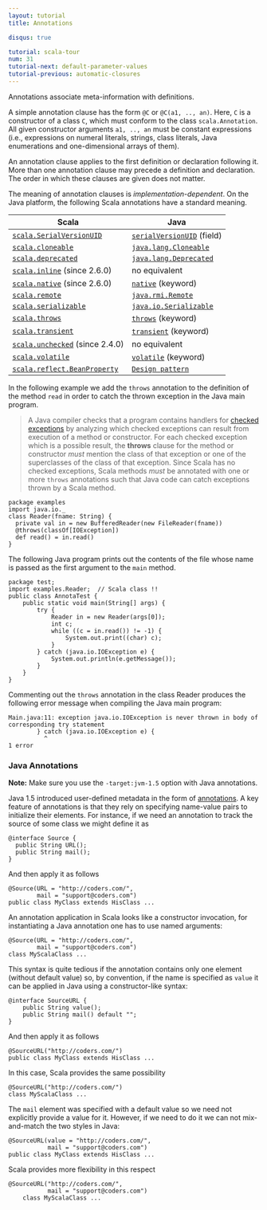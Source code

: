 ```yaml
---
layout: tutorial
title: Annotations

disqus: true

tutorial: scala-tour
num: 31
tutorial-next: default-parameter-values
tutorial-previous: automatic-closures
---
```


Annotations associate meta-information with definitions.

A simple annotation clause has the form `@C` or `@C(a1, .., an)`. Here, `C` is a constructor of a class `C`, which must conform to the class `scala.Annotation`. All given constructor arguments `a1, .., an` must be constant expressions (i.e., expressions on numeral literals, strings, class literals, Java enumerations and one-dimensional arrays of them).

An annotation clause applies to the first definition or declaration following it. More than one annotation clause may precede a definition and declaration. The order in which these clauses are given does not matter.

The meaning of annotation clauses is _implementation-dependent_. On the Java platform, the following Scala annotations have a standard meaning.

|           Scala           |           Java           |
|           ------          |          ------          |
|  [`scala.SerialVersionUID`](http://www.scala-lang.org/api/2.9.1/scala/SerialVersionUID.html)   |  [`serialVersionUID`](http://java.sun.com/j2se/1.5.0/docs/api/java/io/Serializable.html#navbar_bottom) (field)  |
|  [`scala.cloneable`](http://www.scala-lang.org/api/2.9.1/scala/cloneable.html)   |  [`java.lang.Cloneable`](http://java.sun.com/j2se/1.5.0/docs/api/java/lang/Cloneable.html) |
|  [`scala.deprecated`](http://www.scala-lang.org/api/2.9.1/scala/deprecated.html)   |  [`java.lang.Deprecated`](http://java.sun.com/j2se/1.5.0/docs/api/java/lang/Deprecated.html) |
|  [`scala.inline`](http://www.scala-lang.org/api/2.9.1/scala/inline.html) (since 2.6.0)  |  no equivalent |
|  [`scala.native`](http://www.scala-lang.org/api/2.9.1/scala/native.html) (since 2.6.0)  |  [`native`](http://java.sun.com/docs/books/tutorial/java/nutsandbolts/_keywords.html) (keyword) |
|  [`scala.remote`](http://www.scala-lang.org/api/2.9.1/scala/remote.html) |  [`java.rmi.Remote`](http://java.sun.com/j2se/1.5.0/docs/api/java/rmi/Remote.html) |
|  [`scala.serializable`](http://www.scala-lang.org/api/2.9.1/index.html#scala.annotation.serializable) |  [`java.io.Serializable`](http://java.sun.com/j2se/1.5.0/docs/api/java/io/Serializable.html) |
|  [`scala.throws`](http://www.scala-lang.org/api/2.9.1/scala/throws.html) |  [`throws`](http://java.sun.com/docs/books/tutorial/java/nutsandbolts/_keywords.html) (keyword) |
|  [`scala.transient`](http://www.scala-lang.org/api/2.9.1/scala/transient.html) |  [`transient`](http://java.sun.com/docs/books/tutorial/java/nutsandbolts/_keywords.html) (keyword) |
|  [`scala.unchecked`](http://www.scala-lang.org/api/2.9.1/scala/unchecked.html) (since 2.4.0) |  no equivalent |
|  [`scala.volatile`](http://www.scala-lang.org/api/2.9.1/scala/volatile.html) |  [`volatile`](http://java.sun.com/docs/books/tutorial/java/nutsandbolts/_keywords.html) (keyword) |
|  [`scala.reflect.BeanProperty`](http://www.scala-lang.org/api/2.9.1/scala/reflect/BeanProperty.html) |  [`Design pattern`](http://docs.oracle.com/javase/tutorial/javabeans/writing/properties.html) |

In the following example we add the `throws` annotation to the definition of the method `read` in order to catch the thrown exception in the Java main program.

> A Java compiler checks that a program contains handlers for [checked exceptions](http://docs.oracle.com/javase/specs/jls/se5.0/html/exceptions.html) by analyzing which checked exceptions can result from execution of a method or constructor. For each checked exception which is a possible result, the **throws** clause for the method or constructor _must_ mention the class of that exception or one of the superclasses of the class of that exception.
> Since Scala has no checked exceptions, Scala methods _must_ be annotated with one or more `throws` annotations such that Java code can catch exceptions thrown by a Scala method.

    package examples
    import java.io._
    class Reader(fname: String) {
      private val in = new BufferedReader(new FileReader(fname))
      @throws(classOf[IOException])
      def read() = in.read()
    }

The following Java program prints out the contents of the file whose name is passed as the first argument to the `main` method.

    package test;
    import examples.Reader;  // Scala class !!
    public class AnnotaTest {
        public static void main(String[] args) {
            try {
                Reader in = new Reader(args[0]);
                int c;
                while ((c = in.read()) != -1) {
                    System.out.print((char) c);
                }
            } catch (java.io.IOException e) {
                System.out.println(e.getMessage());
            }
        }
    }

Commenting out the `throws` annotation in the class Reader produces the following error message when compiling the Java main program:

    Main.java:11: exception java.io.IOException is never thrown in body of
    corresponding try statement
            } catch (java.io.IOException e) {
              ^
    1 error

### Java Annotations ###

**Note:** Make sure you use the `-target:jvm-1.5` option with Java annotations.

Java 1.5 introduced user-defined metadata in the form of [annotations](http://java.sun.com/j2se/1.5.0/docs/guide/language/annotations.html). A key feature of annotations is that they rely on specifying name-value pairs to initialize their elements. For instance, if we need an annotation to track the source of some class we might define it as

    @interface Source {
      public String URL();
      public String mail();
    }

And then apply it as follows

    @Source(URL = "http://coders.com/",
            mail = "support@coders.com")
    public class MyClass extends HisClass ...

An annotation application in Scala looks like a constructor invocation, for instantiating a Java annotation one has to use named arguments:

    @Source(URL = "http://coders.com/",
            mail = "support@coders.com")
    class MyScalaClass ...

This syntax is quite tedious if the annotation contains only one element (without default value) so, by convention, if the name is specified as `value` it can be applied in Java using a constructor-like syntax:

    @interface SourceURL {
        public String value();
        public String mail() default "";
    }

And then apply it as follows

    @SourceURL("http://coders.com/")
    public class MyClass extends HisClass ...

In this case, Scala provides the same possibility

    @SourceURL("http://coders.com/")
    class MyScalaClass ...

The `mail` element was specified with a default value so we need not explicitly provide a value for it. However, if we need to do it we can not mix-and-match the two styles in Java:

    @SourceURL(value = "http://coders.com/",
               mail = "support@coders.com")
    public class MyClass extends HisClass ...

Scala provides more flexibility in this respect

    @SourceURL("http://coders.com/",
               mail = "support@coders.com")
        class MyScalaClass ...





